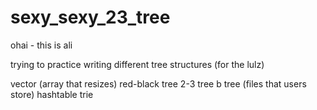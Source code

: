 sexy_sexy_23_tree
=================

ohai - this is ali

trying to practice writing different tree structures (for the lulz)

vector (array that resizes)
red-black tree
2-3 tree
b tree (files that users store)
hashtable
trie
